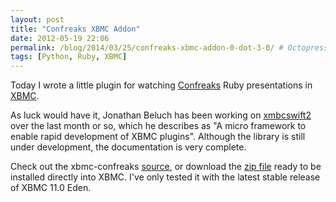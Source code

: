 ```yaml
---
layout: post
title: "Confreaks XBMC Addon"
date: 2012-05-19 22:06
permalink: /blog/2014/03/25/confreaks-xbmc-addon-0-dot-3-0/ # Octopress
tags: [Python, Ruby, XBMC]
---
```


Today I wrote a little plugin for watching [Confreaks](http://www.confreaks.com/) Ruby presentations in [XBMC](http://www.xbmc.org/).

As luck would have it, Jonathan Beluch has been working on [xmbcswift2](http://readthedocs.org/projects/xbmcswift2/) over the last month or so, which he describes as "A micro framework to enable rapid development of XBMC plugins". Although the library is still under development, the documentation is very complete.

Check out the xbmc-confreaks [source](http://github.com/watsonbox/xbmc-confreaks), or download the [zip file](http://github.com/watsonbox/xbmc-confreaks/raw/master/release/xbmc-confreaks-0.1.zip) ready to be installed directly into XBMC. I've only tested it with the latest stable release of XBMC 11.0 Eden.
